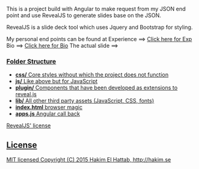 This is a project build with Angular to make request from my JSON end point and use RevealJS to generate slides base on the JSON.


RevealJS is a slide deck tool which uses Jquery and Bootstrap for styling.

My personal end points can be found at 
Experience ==> <a href="http://ec2-52-10-163-61.us-west-2.compute.amazonaws.com/api/resume/experience/"> Click here for Exp</a>
Bio ==> <a href="http://ec2-52-10-163-61.us-west-2.compute.amazonaws.com/api/resume/bio/">Click here for Bio</a>
The actual slide ==> <a href="benhuang21828.github.io">



### Folder Structure
- **css/** Core styles without which the project does not function
- **js/** Like above but for JavaScript
- **plugin/** Components that have been developed as extensions to reveal.js
- **lib/** All other third party assets (JavaScript, CSS, fonts)
- **index.html** browser magic
- **apps.js** Angular call back

RevealJS' license
## License
MIT licensed
Copyright (C) 2015 Hakim El Hattab, http://hakim.se
